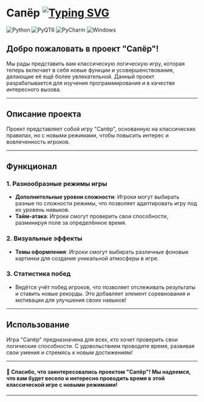 # Сапёр [![Typing SVG](https://readme-typing-svg.demolab.com?font=Fira+Code&pause=1000&color=%239b2d30&random=true&width=435&lines=By+Maksimova+Anna)](https://git.io/typing-svg)
![Python](https://img.shields.io/badge/python-3670A0?style=for-the-badge&logo=python&logoColor=ffdd54)
![PyQT6](https://img.shields.io/badge/PyQT6%20-35b393.svg?style=for-the-badge&logo=visual-studio-code&logoColor=white)
![PyCharm](https://img.shields.io/badge/pycharm-143?style=for-the-badge&logo=pycharm&logoColor=black&color=black&labelColor=green)
![Windows](https://img.shields.io/badge/Windows-0078D6?style=for-the-badge&logo=windows&logoColor=white)


## Добро пожаловать в проект "Сапёр"!

Мы рады представить вам классическую логическую игру, которая теперь включает в себя новые функции и усовершенствования, делающие её ещё более увлекательной. Данный проект разрабатывается для изучения программирования и в качестве интересного вызова.

---

## Описание проекта

Проект представляет собой игру "Сапёр", основанную на классических правилах, но с новыми режимами, чтобы повысить интерес и вовлеченность игроков.

---

## Функционал

### 1. Разнообразные режимы игры
- **Дополнительные уровни сложности**: Игроки могут выбирать разные по сложности режимы, что позволяет адаптировать игру под их уровень навыков.
- **Тайм-атака**: Игроки смогут проверить свои способности, разминируя поле за определённое время.

### 2. Визуальные эффекты
- **Темы оформления**: Игроки смогут выбирать различные фоновые картинки для создания уникальной атмосферы в игре.

### 3. Статистика побед
- Ведётся учёт побед игроков, что позволяет отслеживать результаты и ставить новые рекорды. Это добавляет элемент соревнования и мотивации для улучшения своих навыков!

---

## Использование

Игра "Сапёр" предназначена для всех, кто хочет проверить свои логические способности. С удовольствием проводите время, развивая свои умения и стремясь к новым достижениям!

---

#### 🌟 Спасибо, что заинтересовались проектом "Сапёр"! Мы надеемся, что вам будет весело и интересно проводить время в этой классической игре с новыми режимами!

---